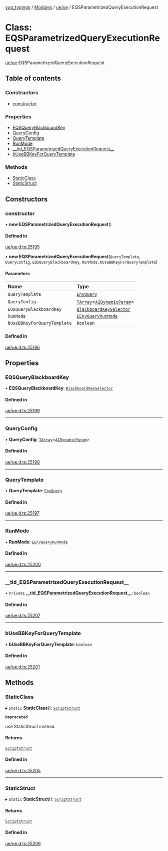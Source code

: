 [yug_typings](../README.md) / [Modules](../modules.md) / [ue/ue](../modules/ue_ue.md) / EQSParametrizedQueryExecutionRequest

# Class: EQSParametrizedQueryExecutionRequest

[ue/ue](../modules/ue_ue.md).EQSParametrizedQueryExecutionRequest

## Table of contents

### Constructors

- [constructor](ue_ue.EQSParametrizedQueryExecutionRequest.md#constructor)

### Properties

- [EQSQueryBlackboardKey](ue_ue.EQSParametrizedQueryExecutionRequest.md#eqsqueryblackboardkey)
- [QueryConfig](ue_ue.EQSParametrizedQueryExecutionRequest.md#queryconfig)
- [QueryTemplate](ue_ue.EQSParametrizedQueryExecutionRequest.md#querytemplate)
- [RunMode](ue_ue.EQSParametrizedQueryExecutionRequest.md#runmode)
- [\_\_tid\_EQSParametrizedQueryExecutionRequest\_\_](ue_ue.EQSParametrizedQueryExecutionRequest.md#__tid_eqsparametrizedqueryexecutionrequest__)
- [bUseBBKeyForQueryTemplate](ue_ue.EQSParametrizedQueryExecutionRequest.md#busebbkeyforquerytemplate)

### Methods

- [StaticClass](ue_ue.EQSParametrizedQueryExecutionRequest.md#staticclass)
- [StaticStruct](ue_ue.EQSParametrizedQueryExecutionRequest.md#staticstruct)

## Constructors

### constructor

• **new EQSParametrizedQueryExecutionRequest**()

#### Defined in

[ue/ue.d.ts:25195](https://github.com/YugMetaverse/yug_typings/blob/b7d9b19/ue/ue.d.ts#L25195)

• **new EQSParametrizedQueryExecutionRequest**(`QueryTemplate`, `QueryConfig`, `EQSQueryBlackboardKey`, `RunMode`, `bUseBBKeyForQueryTemplate`)

#### Parameters

| Name | Type |
| :------ | :------ |
| `QueryTemplate` | [`EnvQuery`](ue_ue.EnvQuery.md) |
| `QueryConfig` | [`TArray`](../interfaces/ue_puerts.TArray.md)<[`AIDynamicParam`](ue_ue.AIDynamicParam.md)\> |
| `EQSQueryBlackboardKey` | [`BlackboardKeySelector`](ue_ue.BlackboardKeySelector.md) |
| `RunMode` | [`EEnvQueryRunMode`](../enums/ue_ue.EEnvQueryRunMode.md) |
| `bUseBBKeyForQueryTemplate` | `boolean` |

#### Defined in

[ue/ue.d.ts:25196](https://github.com/YugMetaverse/yug_typings/blob/b7d9b19/ue/ue.d.ts#L25196)

## Properties

### EQSQueryBlackboardKey

• **EQSQueryBlackboardKey**: [`BlackboardKeySelector`](ue_ue.BlackboardKeySelector.md)

#### Defined in

[ue/ue.d.ts:25199](https://github.com/YugMetaverse/yug_typings/blob/b7d9b19/ue/ue.d.ts#L25199)

___

### QueryConfig

• **QueryConfig**: [`TArray`](../interfaces/ue_puerts.TArray.md)<[`AIDynamicParam`](ue_ue.AIDynamicParam.md)\>

#### Defined in

[ue/ue.d.ts:25198](https://github.com/YugMetaverse/yug_typings/blob/b7d9b19/ue/ue.d.ts#L25198)

___

### QueryTemplate

• **QueryTemplate**: [`EnvQuery`](ue_ue.EnvQuery.md)

#### Defined in

[ue/ue.d.ts:25197](https://github.com/YugMetaverse/yug_typings/blob/b7d9b19/ue/ue.d.ts#L25197)

___

### RunMode

• **RunMode**: [`EEnvQueryRunMode`](../enums/ue_ue.EEnvQueryRunMode.md)

#### Defined in

[ue/ue.d.ts:25200](https://github.com/YugMetaverse/yug_typings/blob/b7d9b19/ue/ue.d.ts#L25200)

___

### \_\_tid\_EQSParametrizedQueryExecutionRequest\_\_

• `Private` **\_\_tid\_EQSParametrizedQueryExecutionRequest\_\_**: `boolean`

#### Defined in

[ue/ue.d.ts:25207](https://github.com/YugMetaverse/yug_typings/blob/b7d9b19/ue/ue.d.ts#L25207)

___

### bUseBBKeyForQueryTemplate

• **bUseBBKeyForQueryTemplate**: `boolean`

#### Defined in

[ue/ue.d.ts:25201](https://github.com/YugMetaverse/yug_typings/blob/b7d9b19/ue/ue.d.ts#L25201)

## Methods

### StaticClass

▸ `Static` **StaticClass**(): [`ScriptStruct`](ue_ue.ScriptStruct.md)

**`Deprecated`**

use StaticStruct instead.

#### Returns

[`ScriptStruct`](ue_ue.ScriptStruct.md)

#### Defined in

[ue/ue.d.ts:25205](https://github.com/YugMetaverse/yug_typings/blob/b7d9b19/ue/ue.d.ts#L25205)

___

### StaticStruct

▸ `Static` **StaticStruct**(): [`ScriptStruct`](ue_ue.ScriptStruct.md)

#### Returns

[`ScriptStruct`](ue_ue.ScriptStruct.md)

#### Defined in

[ue/ue.d.ts:25206](https://github.com/YugMetaverse/yug_typings/blob/b7d9b19/ue/ue.d.ts#L25206)
